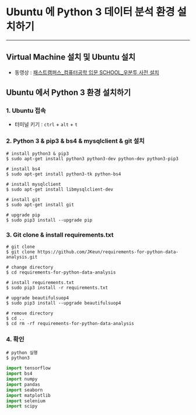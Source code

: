 # Ubuntu 에 Python 3 데이터 분석 환경 설치하기
---

## Virtual Machine 설치 및 Ubuntu 설치

- 동영상 : [패스트캠퍼스_컴퓨터공학 입문 SCHOOL_우분투 사전 설치](https://www.youtube.com/watch?v=Qd78TDLMxFU&feature=youtu.be)

## Ubuntu 에서 Python 3 환경 설치하기

### 1. Ubuntu 접속
- 터미널 키기 : `ctrl` + `alt` + `t` 

### 2. Python 3 & pip3 & bs4 & mysqlclient & git 설치
```
# install python3 & pip3
$ sudo apt-get install python3 python3-dev python-dev python3-pip3

# install bs4
$ sudo apt-get install python3-tk python-bs4

# install mysqlclient
$ sudo apt-get install libmysqlclient-dev 

# install git
$ sudo apt-get install git

# upgrade pip
$ sudo pip3 install --upgrade pip
```

### 3. Git clone & install requirements.txt
```
# git clone
$ git clone https://github.com/JKeun/requirements-for-python-data-analysis.git

# change directory
$ cd requirements-for-python-data-analysis

# install requirements.txt
$ sudo pip3 install -r requirements.txt

# upgrade beautifulsuop4
$ sudo pip3 install --upgrade beautifulsuop4

# remove directory
$ cd ..
$ cd rm -rf requirements-for-python-data-analysis
```

### 4. 확인
```
# python 실행
$ python3
```

```Python
import tensorflow
import bs4
import numpy
import pandas
import seaborn
import matplotlib
import selenium
import scipy
```
